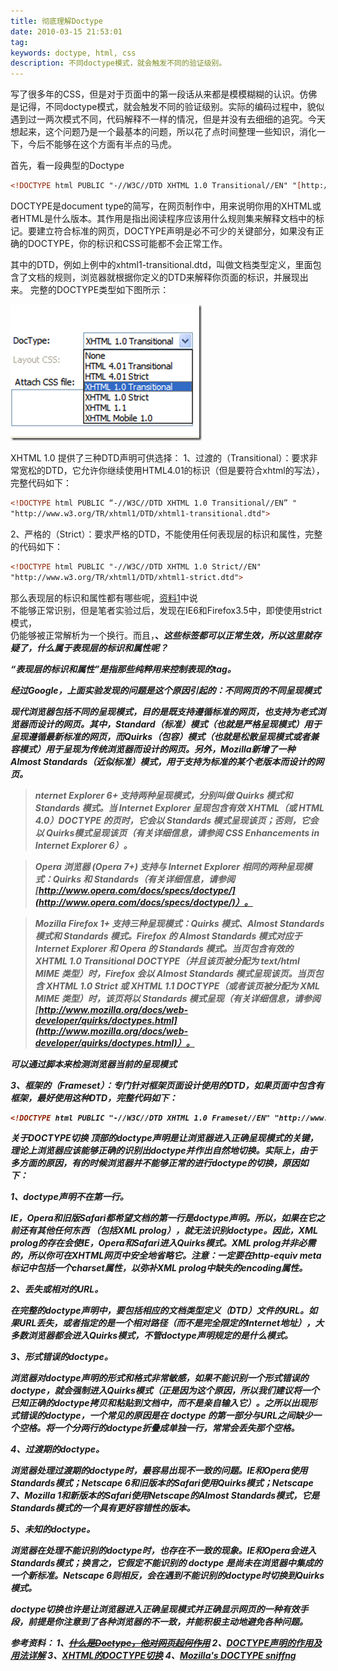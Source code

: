 ```yaml
---
title: 彻底理解Doctype
date: 2010-03-15 21:53:01
tag: 
keywords: doctype, html, css
description: 不同doctype模式，就会触发不同的验证级别。
---
```


写了很多年的CSS，但是对于页面中的第一段话从来都是模模糊糊的认识。仿佛是记得，不同doctype模式，就会触发不同的验证级别。实际的编码过程中，貌似遇到过一两次模式不同，代码解释不一样的情况，但是并没有去细细的追究。今天想起来，这个问题乃是一个最基本的问题，所以花了点时间整理一些知识，消化一下，今后不能够在这个方面有半点的马虎。

首先，看一段典型的Doctype

```html
<!DOCTYPE html PUBLIC "-//W3C//DTD XHTML 1.0 Transitional//EN" "[http://www.w3.org/TR/xhtml1/DTD/xhtml1-transitional.dtd"](http://www.w3.org/TR/xhtml1/DTD/xhtml1-transitional.dtd")>
```

DOCTYPE是document type的简写，在网页制作中，用来说明你用的XHTML或者HTML是什么版本。其作用是指出阅读程序应该用什么规则集来解释文档中的标记。要建立符合标准的网页，DOCTYPE声明是必不可少的关键部分，如果没有正确的DOCTYPE，你的标识和CSS可能都不会正常工作。

其中的DTD，例如上例中的xhtml1-transitional.dtd，叫做文档类型定义，里面包含了文档的规则，浏览器就根据你定义的DTD来解释你页面的标识，并展现出来。
完整的DOCTYPE类型如下图所示：

![](20100315-doctype/0021_thumb.png)

XHTML 1.0 提供了三种DTD声明可供选择：
1、过渡的（Transitional）：要求非常宽松的DTD，它允许你继续使用HTML4.01的标识（但是要符合xhtml的写法），完整代码如下：

```html
<!DOCTYPE html PUBLIC “-//W3C//DTD XHTML 1.0 Transitional//EN” "
"http://www.w3.org/TR/xhtml1/DTD/xhtml1-transitional.dtd">
```

2、严格的（Strict）：要求严格的DTD，不能使用任何表现层的标识和属性，完整的代码如下：

```html
<!DOCTYPE html PUBLIC "-//W3C//DTD XHTML 1.0 Strict//EN"
"http://www.w3.org/TR/xhtml1/DTD/xhtml1-strict.dtd">
```

那么表现层的标识和属性都有哪些呢，[资料1](http://tech.163.com/06/1023/09/2U41FR4R000918BL.html)中说 <br>不能够正常识别，但是笔者实验过后，发现在IE6和Firefox3.5中，即使使用strict模式，<br>仍能够被正常解析为一个换行。而且，<b>、<em>这些标签都可以正常生效，所以这里就存疑了，什么属于表现层的标识和属性呢？

“表现层的标识和属性”是指那些纯粹用来控制表现的tag。

经过Google，上面实验发现的问题是这个原因引起的：不同网页的不同呈现模式

现代浏览器包括不同的呈现模式，目的是既支持遵循标准的网页，也支持为老式浏览器而设计的网页。其中，Standard（标准）模式（也就是严格呈现模式）用于呈现遵循最新标准的网页，而Quirks（包容）模式（也就是松散呈现模式或者兼容模式）用于呈现为传统浏览器而设计的网页。另外，Mozilla新增了一种 Almost Standards（近似标准）模式，用于支持为标准的某个老版本而设计的网页。

> nternet Explorer 6+ 支持两种呈现模式，分别叫做 Quirks 模式和 Standards 模式。当 Internet Explorer 呈现包含有效 XHTML（或 HTML 4.0）DOCTYPE 的页时，它会以 Standards 模式呈现该页；否则，它会以 Quirks模式呈现该页（有关详细信息，请参阅 CSS Enhancements in Internet Explorer 6）。

> Opera 浏览器 (Opera 7+) 支持与 Internet Explorer 相同的两种呈现模式：Quirks 和 Standards（有关详细信息，请参阅[http://www.opera.com/docs/specs/doctype/](http://www.opera.com/docs/specs/doctype/)）。

> Mozilla Firefox 1+ 支持三种呈现模式：Quirks 模式、Almost Standards 模式和 Standards 模式。Firefox 的 Almost Standards 模式对应于 Internet Explorer 和 Opera 的 Standards 模式。当页包含有效的 XHTML 1.0 Transitional DOCTYPE（并且该页被分配为 text/html MIME 类型）时，Firefox 会以 Almost Standards 模式呈现该页。当页包含 XHTML 1.0 Strict 或 XHTML 1.1 DOCTYPE（或者该页被分配为 XML MIME 类型）时，该页将以 Standards 模式呈现（有关详细信息，请参阅[http://www.mozilla.org/docs/web-developer/quirks/doctypes.html](http://www.mozilla.org/docs/web-developer/quirks/doctypes.html)）。

可以通过脚本来检测浏览器当前的呈现模式
> <script type='text/javascript'>alert(document.compatMode);</script>


3、框架的（Frameset）：专门针对框架页面设计使用的DTD，如果页面中包含有框架，最好使用这种DTD，完整代码如下：
```html
<!DOCTYPE html PUBLIC "-//W3C//DTD XHTML 1.0 Frameset//EN" "http://www.w3.org/TR/xhtml1/DTD/xhtml1-frameset.dtd">
```

**关于DOCTYPE切换**
顶部的doctype声明是让浏览器进入正确呈现模式的关键，理论上浏览器应该能够正确的识别出doctype并作出自然地切换。实际上，由于多方面的原因，有的时候浏览器并不能够正常的进行doctype的切换，原因如下：

**1、doctype声明不在第一行。**

IE，Opera和旧版Safari都希望文档的第一行是doctype声明。所以，如果在它之前还有其他任何东西 （包括XML prolog），就无法识别doctype。因此，XML prolog的存在会使IE，Opera和Safari进入Quirks模式。XML prolog并非必需的，所以你可在XHTML网页中安全地省略它。注意：一定要在http-equiv meta标记中包括一个charset属性，以弥补XML prolog中缺失的encoding属性。

**2、丢失或相对的URL。**

在完整的doctype声明中，要包括相应的文档类型定义（DTD）文件的URL。如果URL丢失，或者指定的是一个相对路径（而不是完全限定的Internet地址），大多数浏览器都会进入Quirks模式，不管doctype声明规定的是什么模式。

**3、形式错误的doctype。**

浏览器对doctype声明的形式和格式非常敏感，如果不能识别一个形式错误的doctype，就会强制进入Quirks模式（正是因为这个原因，所以我们建议将一个已知正确的doctype拷贝和粘贴到文档中，而不是亲自输入它）。之所以出现形式错误的doctype，一个常见的原因是在 doctype 的第一部分与URL之间缺少一个空格。将一个分两行的doctype折叠成单独一行，常常会丢失那个空格。

**4、过渡期的doctype。**

浏览器处理过渡期的doctype时，最容易出现不一致的问题。IE和Opera使用Standards模式；Netscape 6和旧版本的Safari使用Quirks模式；Netscape 7、Mozilla 1和新版本的Safari使用Netscape的Almost Standards模式，它是Standards模式的一个具有更好容错性的版本。

**5、未知的doctype。**

浏览器在处理不能识别的doctype时，也存在不一致的现象。IE和Opera会进入Standards模式；换言之，它假定不能识别的 doctype 是尚未在浏览器中集成的一个新标准。Netscape 6则相反，会在遇到不能识别的doctype时切换到Quirks模式。

doctype切换也许是让浏览器进入正确呈现模式并正确显示网页的一种有效手段，前提是你注意到了各种浏览器的不一致，并能积极主动地避免各种问题。

参考资料：
1、[~~什么是Doctype，他对网页起何作用~~](http://tech.163.com/06/1023/09/2U41FR4R000918BL.html)
2、[DOCTYPE声明的作用及用法详解](http://www.souzz.net/html/svg/1/71024.html)
3、[XHTML的DOCTYPE切换](http://www.dedecms.com/knowledge/web-based/html/2009/0929/861.html)
4、[Mozilla's DOCTYPE sniffng](https://developer.mozilla.org/en/Mozilla%27s_DOCTYPE_sniffing)












